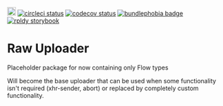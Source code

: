 <a href="https://badge.fury.io/js/%40rpldy%2Fraw-uploader">
    <img src="https://badge.fury.io/js/%40rpldy%2Fraw-uploader.svg" alt="npm version" height="20"></a>
<a href="https://circleci.com/gh/rpldy/react-uploady">
    <img src="https://circleci.com/gh/rpldy/react-uploady.svg?style=svg" alt="circleci status"/></a>  
<a href="https://codecov.io/gh/rpldy/react-uploady">
    <img src="https://codecov.io/gh/rpldy/react-uploady/branch/master/graph/badge.svg" alt="codecov status"/></a> 
<a href="https://bundlephobia.com/result?p=@rpldy/raw-uploader">
    <img src="https://badgen.net/bundlephobia/minzip/@rpldy/raw-uploader" alt="bundlephobia badge"/></a>
<a href="https://react-uploady-storybook.netlify.com">
   <img src="https://cdn.jsdelivr.net/gh/storybookjs/brand@master/badge/badge-storybook.svg" alt="rpldy storybook"/></a> 


# Raw Uploader

Placeholder package for now
containing only Flow types

Will become the base uploader that can be used when some functionality isn't required (xhr-sender, abort) 
or replaced by completely custom functionality.

